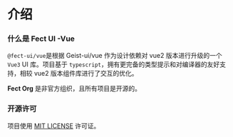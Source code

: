 # 介绍

### 什么是 Fect UI -Vue

`@fect-ui/vue`是根据 <fe-link href="https://vue.geist-ui.dev/en-us/introduction" target="_blank">
<fe-code>Geist-ui/vue</fe-code>
</fe-link> 作为设计依赖对 vue2 版本进行升级的一个 `Vue3` UI 库。项目基于 `typescript`，拥有更完备的类型提示和对编译器的友好支持，相较 vue2 版本组件库进行了交互的优化。

**Fect Org** 是非官方组织，且所有项目是开源的。

### 开源许可

项目使用 [MIT LICENSE](https://github.com/fay-org/fect/blob/master/LICENSE) 许可证。
